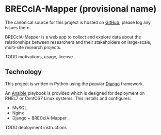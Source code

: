 # BRECcIA-Mapper (provisional name)

The canonical source for this project is hosted on [GitHub](https://github.com/Southampton-RSG/breccia-mapper),
please log any issues there.

BRECcIA-Mapper is a web app to collect and explore data about the relationships between researchers and their stakeholders on large-scale, multi-site research projects.

TODO motivations, usage, license

## Technology

This project is written in Python using the popular [Django](https://www.djangoproject.com/) framework.

An [Ansible](https://www.ansible.com/) playbook is provided which is designed for deployment on RHEL7 or CentOS7 Linux systems.  This installs and configures:
- MySQL
- Nginx
- Django + BRECcIA-Mapper

TODO deployment instructions